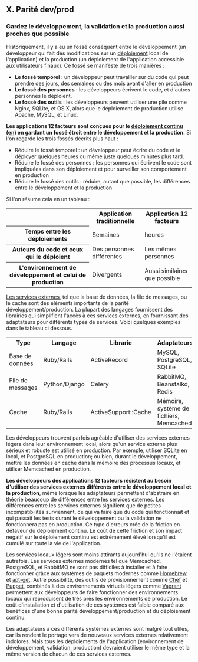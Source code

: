 ## X. Parité dev/prod
### Gardez le développement, la validation et la production aussi proches que possible

Historiquement, il y a eu un fossé conséquent entre le développement (un développeur qui fait des modifications sur un [déploiement](./codebase) local de l'application) et la production (un déploiement de l'application accessible aux utilisateurs finaux). Ce fossé se manifeste de trois manières :

* **Le fossé temporel** : un développeur peut travailler sur du code qui peut prendre des jours, des semaines ou des mois avant d'aller en production
* **Le fossé des personnes** : les développeurs écrivent le code, et d'autres personnes le déploient.
* **Le fossé des outils** : les développeurs peuvent utiliser une pile comme Nginx, SQLite, et OS X, alors que le déploiement de production utilise Apache, MySQL, et Linux.

**Les applications 12 facteurs sont conçues pour le [déploiement continu (en)](http://www.avc.com/a_vc/2011/02/continuous-deployment.html) en gardant un fossé étroit entre le développement et la production.** Si l'on regarde les trois fossés décrits plus haut :

* Réduire le fossé temporel : un développeur peut écrire du code et le déployer quelques heures ou même juste quelques minutes plus tard.
* Réduire le fossé des personnes : les personnes qui écrivent le code sont impliquées dans son déploiement et pour surveiller son comportement en production
* Réduire le fossé des outils : réduire, autant que possible, les différences entre le développement et la production

Si l'on résume cela en un tableau :

<table>
  <tr>
    <th></th>
    <th>Application traditionnelle</th>
    <th>Application 12 facteurs</th>
  </tr>
  <tr>
    <th>Temps entre les déploiements</th>
    <td>Semaines</td>
    <td>heures</td>
  </tr>
  <tr>
    <th>Auteurs du code et ceux qui le déploient</th>
    <td>Des personnes différentes</td>
    <td>Les mêmes personnes</td>
  </tr>
  <tr>
    <th>L'environnement de développement et celui de production</th>
    <td>Divergents</td>
    <td>Aussi similaires que possible</td>
  </tr>
</table>

[Les services externes](./backing-services), tel que la base de données, la file de messages, ou le cache sont des éléments importants de la parité développement/production. La plupart des langages fournissent des librairies qui simplifient l'accès à ces services externes, en fournissant des adaptateurs pour différents types de services. Voici quelques exemples dans le tableau ci dessous.

<table>
  <tr>
    <th>Type</th>
    <th>Langage</th>
    <th>Librarie</th>
    <th>Adaptateurs</th>
  </tr>
  <tr>
    <td>Base de données</td>
    <td>Ruby/Rails</td>
    <td>ActiveRecord</td>
    <td>MySQL, PostgreSQL, SQLite</td>
  </tr>
  <tr>
    <td>File de messages</td>
    <td>Python/Django</td>
    <td>Celery</td>
    <td>RabbitMQ, Beanstalkd, Redis</td>
  </tr>
  <tr>
    <td>Cache</td>
    <td>Ruby/Rails</td>
    <td>ActiveSupport::Cache</td>
    <td>Mémoire, système de fichiers, Memcached</td>
  </tr>
</table>

Les développeurs trouvent parfois agréable d'utiliser des services externes légers dans leur environnement local, alors qu'un service externe plus sérieux et robuste est utilisé en production. Par exemple, utiliser SQLite en local, et PostgreSQL en production; ou bien, durant le développement, mettre les données en cache dans la mémoire des processus locaux, et utiliser Memcached en production.

**Les développeurs des applications 12 facteurs résistent au besoin d'utiliser des services externes différents entre le développement local et la production**, même lorsque les adaptateurs permettent d'abstraire en théorie beaucoup de différences entre les services externes. Les différences entre les services externes signifient que de petites incompatibilités surviennent, ce qui va faire que du code qui fonctionnait et qui passait les tests durant le développement ou la validation ne fonctionnera pas en production. Ce type d'erreurs crée de la friction en défaveur du déploiement continu. Le coût de cette friction et son impact négatif sur le déploiement continu est extrèmement élevé lorsqu'il est cumulé sur toute la vie de l'application.

Les services locaux légers sont moins attirants aujourd'hui qu'ils ne l'étaient autrefois. Les services externes modernes tel que Memcached, PostgreSQL, et RabbitMQ ne sont pas difficiles à installer et à faire fonctionner grâce aux systèmes de paquets modernes comme [Homebrew](http://mxcl.github.com/homebrew/) et [apt-get](https://help.ubuntu.com/community/AptGet/Howto). Autre possibilité, des outils de provisionnement comme [Chef](http://www.opscode.com/chef/) et [Puppet](http://docs.puppetlabs.com/), combinés à des environnements virtuels légers comme [Vagrant](http://vagrantup.com/) permettent aux développeurs de faire fonctionner des environnements locaux qui reproduisent de très près les environnements de production. Le coût d'installation et d'utilisation de ces systèmes est faible comparé aux bénéfices d'une bonne parité développement/production et du déploiement continu.

Les adaptateurs à ces différents systèmes externes sont malgré tout utiles, car ils rendent le portage vers de nouveaux services externes relativement indolores. Mais tous les déploiements de l'application (environnement de développement, validation, production) devraient utiliser le même type et la même version de chacun de ces services externes.
